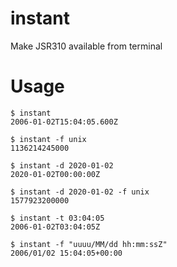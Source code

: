 # instant
Make JSR310 available from terminal

Usage
===

```shell session
$ instant
2006-01-02T15:04:05.600Z

$ instant -f unix
1136214245000

$ instant -d 2020-01-02
2020-01-02T00:00:00Z

$ instant -d 2020-01-02 -f unix
1577923200000

$ instant -t 03:04:05
2006-01-02T03:04:05Z

$ instant -f "uuuu/MM/dd hh:mm:ssZ"
2006/01/02 15:04:05+00:00
```
